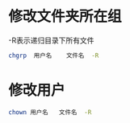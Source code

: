# 修改文件夹所在组

-R表示递归目录下所有文件

```bash
chgrp  用户名    文件名  -R
```

# 修改用户
```bash
chown 用户名   文件名  -R
```